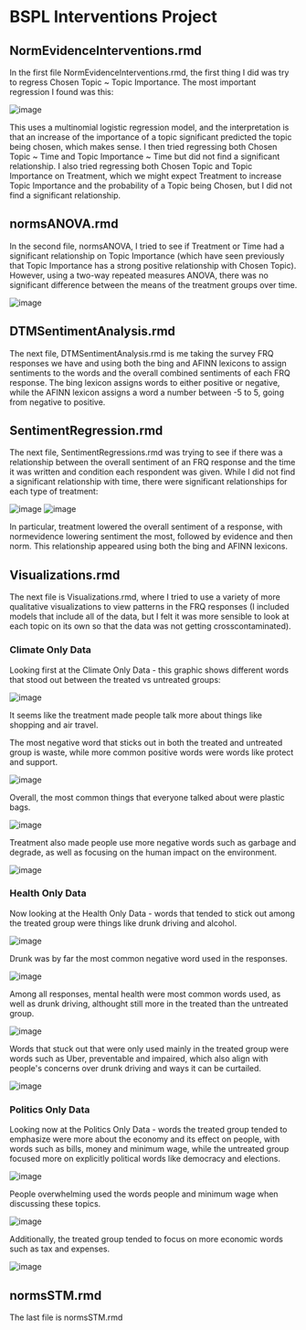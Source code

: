 # BSPL Interventions Project
## NormEvidenceInterventions.rmd
In the first file NormEvidenceInterventions.rmd, the first thing I did was try to regress Chosen Topic ~ Topic Importance. 
The most important regression I found was this: 

![image](https://github.com/AaronDantzler/InterventionsProject/assets/113250815/25e4d27e-b5c0-4ffc-a1d8-a78a0a00a888) 

This uses a multinomial logistic regression model, and the interpretation is that an increase of the importance of a topic significant predicted the topic being chosen, which makes sense. I then tried regressing both Chosen Topic ~ Time and Topic Importance ~ Time but did not find a significant relationship. I also tried regressing both Chosen Topic and Topic Importance on Treatment, which we might expect Treatment to increase Topic Importance and the probability of a Topic being Chosen, but I did not find a significant relationship.

## normsANOVA.rmd

In the second file, normsANOVA, I tried to see if Treatment or Time had a significant relationship on Topic Importance (which have seen previously that Topic Importance has a strong positive relationship with Chosen Topic). However, using a two-way repeated measures ANOVA, there was no significant difference between the means of the treatment groups over time. 

![image](https://github.com/AaronDantzler/InterventionsProject/assets/113250815/df64f9ff-2929-4a1f-8a39-44ca9d96db3b)

## DTMSentimentAnalysis.rmd

The next file, DTMSentimentAnalysis.rmd is me taking the survey FRQ responses we have and using both the bing and AFINN lexicons to assign sentiments to the words and the overall combined sentiments of each FRQ response. The bing lexicon assigns words to either positive or negative, while the AFINN lexicon assigns a word a number between -5 to 5, going from negative to positive.

## SentimentRegression.rmd

The next file, SentimentRegressions.rmd was trying to see if there was a relationship between the overall sentiment of an FRQ response and the time it was written and condition each respondent was given. While I did not find a significant relationship with time, there were significant relationships for each type of treatment: 

![image](https://github.com/AaronDantzler/InterventionsProject/assets/113250815/3cb7d35b-7be7-436f-a330-c477c69ba314) ![image](https://github.com/AaronDantzler/InterventionsProject/assets/113250815/8c05fade-8e8b-4185-85f3-2ea5b2f22f2a) 

In particular, treatment lowered the overall sentiment of a response, with normevidence lowering sentiment the most, followed by evidence and then norm. This relationship appeared using both the bing and AFINN lexicons.

## Visualizations.rmd

The next file is Visualizations.rmd, where I tried to use a variety of more qualitative visualizations to view patterns in the FRQ responses (I included models that include all of the data, but I felt it was more sensible to look at each topic on its own so that the data was not getting crosscontaminated). 

### Climate Only Data
Looking first at the Climate Only Data - this graphic shows different words that stood out between the treated vs untreated groups: 

![image](https://github.com/AaronDantzler/InterventionsProject/assets/113250815/742682fb-cd90-4d2b-a48c-97052156585c) 

It seems like the treatment made people talk more about things like shopping and air travel. 

The most negative word that sticks out in both the treated and untreated group is waste, while more common positive words were words like protect and support.

![image](https://github.com/AaronDantzler/InterventionsProject/assets/113250815/6c66b827-7b86-40d1-8517-dfdb56db6dd7) 

Overall, the most common things that everyone talked about were plastic bags. 

![image](https://github.com/AaronDantzler/InterventionsProject/assets/113250815/851e9cad-3c6d-4875-93b9-826db03a48c1) 

Treatment also made people use more negative words such as garbage and degrade, as well as focusing on the human impact on the environment. 

![image](https://github.com/AaronDantzler/InterventionsProject/assets/113250815/94f50ac3-262d-4559-b6e8-cae0785d95d1)

### Health Only Data
Now looking at the Health Only Data - words that tended to stick out among the treated group were things like drunk driving and alcohol. 

![image](https://github.com/AaronDantzler/InterventionsProject/assets/113250815/a7449400-5a1b-468d-9cf3-e6bafa8b602d) 

Drunk was by far the most common negative word used in the responses. 

![image](https://github.com/AaronDantzler/InterventionsProject/assets/113250815/dba6db59-6e18-4764-a0a0-ded8ebdc2f95) 

Among all responses, mental health were most common words used, as well as drunk driving, althought still more in the treated than the untreated group. 

![image](https://github.com/AaronDantzler/InterventionsProject/assets/113250815/469352d9-01e7-477d-a5bb-7d1b93db5b71) 

Words that stuck out that were only used mainly in the treated group were words such as Uber, preventable and impaired, which also align with people's concerns over drunk driving and ways it can be curtailed.

![image](https://github.com/AaronDantzler/InterventionsProject/assets/113250815/336427ee-9866-4c2d-a224-6e217aa6e4b0)


### Politics Only Data
Looking now at the Politics Only Data - words the treated group tended to emphasize were more about the economy and its effect on people, with words such as bills, money and minimum wage, while the untreated group focused more on explicitly political words like democracy and elections. 

![image](https://github.com/AaronDantzler/InterventionsProject/assets/113250815/9544418a-edd6-4216-a32e-cf2b5d449f42) 

People overwhelming used the words people and minimum wage when discussing these topics.

![image](https://github.com/AaronDantzler/InterventionsProject/assets/113250815/6ab8c6ae-1377-467a-99d7-7c2a89741faa) 

Additionally, the treated group tended to focus on more economic words such as tax and expenses. 

![image](https://github.com/AaronDantzler/InterventionsProject/assets/113250815/6464c7af-978f-4d94-917c-35864634daa8)

## normsSTM.rmd
The last file is normsSTM.rmd






  


